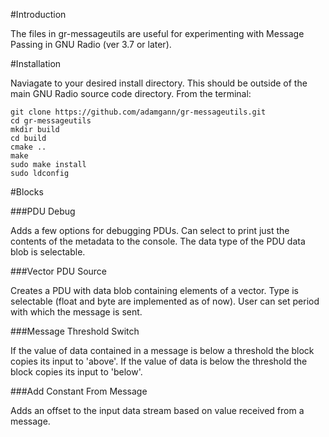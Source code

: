 #Introduction

The files in gr-messageutils are useful for experimenting with Message Passing in 
GNU Radio (ver 3.7 or later).


#Installation

Naviagate to your desired install directory. This should be outside of the main
GNU Radio source code directory. From the terminal: 

  	git clone https://github.com/adamgann/gr-messageutils.git
  	cd gr-messageutils
  	mkdir build
  	cd build
  	cmake ..
  	make
  	sudo make install
  	sudo ldconfig



#Blocks

###PDU Debug

Adds a few options for debugging PDUs. Can select to print just the contents of the
metadata to the console. The data type of the PDU data blob is selectable.


###Vector PDU Source

Creates a PDU with data blob containing elements of a vector. Type is selectable (float and byte 
are implemented as of now). User can set period with which the message is sent. 


###Message Threshold Switch

If the value of data contained in a message is below a threshold the block copies its input to 
'above'. If the value of data is below the threshold the block copies its input to 'below'.


###Add Constant From Message

Adds an offset to the input data stream based on value received from a message. 

